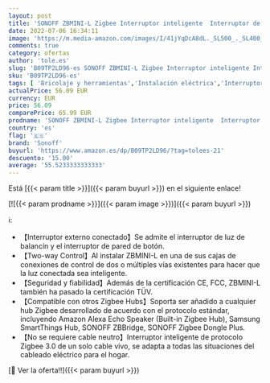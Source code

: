 ```yaml
---
layout: post
title: 'SONOFF ZBMINI-L Zigbee Interruptor inteligente  Interruptor de llama simple interruptor de luz inalámbrico  no requiere cable neutro funciona con Alexa  Google Home y SONOFF ZBBridge 6A/1380W 4pack'
date: 2022-07-06 16:34:11
image: 'https://m.media-amazon.com/images/I/41jYqDcA8dL._SL500_._SL400_.jpg'
comments: true
category: ofertas
author: 'tole.es'
slug: 'B09TP2LD96-es SONOFF ZBMINI-L Zigbee Interruptor inteligente Interruptor...'
sku: 'B09TP2LD96-es'
tags: [ 'Bricolaje y herramientas','Instalación eléctrica','Interruptores','Marcos para interruptores de luz','alexa','google','home','sonoff','🇪🇸', ]
actualPrice: 56.09 EUR
currency: EUR
price: 56.09
comparePrice: 65.99 EUR
prodname: 'SONOFF ZBMINI-L Zigbee Interruptor inteligente  Interruptor de llama simple interruptor de luz inalámbrico  no requiere cable neutro funciona con Alexa  Google Home y SONOFF ZBBridge 6A/1380W 4pack'
country: 'es'
flag: '🇪🇸'
brand: 'Sonoff'
buyurl: 'https://www.amazon.es/dp/B09TP2LD96/?tag=tolees-21'
descuento: '15.00'
average: '55.5233333333333'
---
```


Está [{{< param title >}}]({{< param buyurl >}}) en el siguiente enlace!

[![{{< param prodname >}}]({{< param image >}})]({{< param buyurl >}})

ℹ️:

- 【Interruptor externo conectado】Se admite el interruptor de luz de balancín y el interruptor de pared de botón.
- 【Two-way Control】Al instalar ZBMINI-L en una de sus cajas de conexiones de control de dos o múltiples vías existentes para hacer que la luz conectada sea inteligente.
- 【Seguridad y fiabilidad】Además de la certificación CE, FCC, ZBMINI-L también ha pasado la certificación TÜV.
- 【Compatible con otros Zigbee Hubs】Soporta ser añadido a cualquier hub Zigbee desarrollado de acuerdo con el protocolo estándar, incluyendo Amazon Alexa Echo Speaker (Built-in Zigbee Hub), Samsung SmartThings Hub, SONOFF ZBBridge, SONOFF Zigbee Dongle Plus.
- 【No se requiere cable neutro】Interruptor inteligente de protocolo Zigbee 3.0 de un solo cable vivo, se adapta a todas las situaciones del cableado eléctrico para el hogar.

[🛒 Ver la oferta!!]({{< param buyurl >}})
